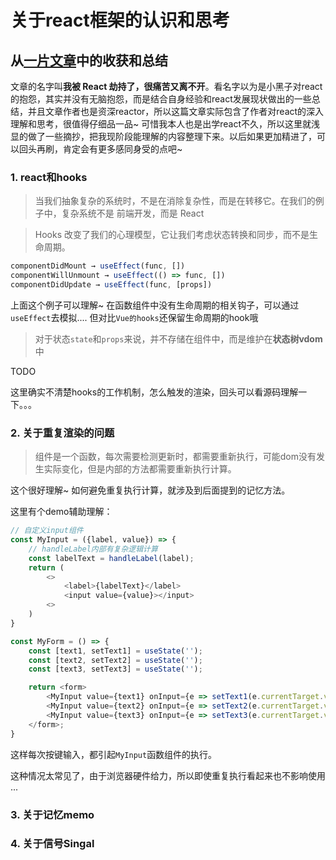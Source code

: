 # 关于react框架的认识和思考

## 从[一片文章](https://mp.weixin.qq.com/s/I_mP_LJDB9PCk3zawjWHBA)中的收获和总结

文章的名字叫**我被 React 劫持了，很痛苦又离不开**。看名字以为是小黑子对react的抱怨，其实并没有无脑抱怨，而是结合自身经验和react发展现状做出的一些总结，并且文章作者也是资深reactor，所以这篇文章实际包含了作者对react的深入理解和思考，很值得仔细品一品~ 可惜我本人也是出学react不久，所以这里就浅显的做了一些摘抄，把我现阶段能理解的内容整理下来。以后如果更加精进了，可以回头再刷，肯定会有更多感同身受的点吧~

### 1. react和hooks

> 当我们抽象复杂的系统时，不是在消除复杂性，而是在转移它。在我们的例子中，复杂系统不是 前端开发，而是 React

> Hooks 改变了我们的心理模型，它让我们考虑状态转换和同步，而不是生命周期。

```js
componentDidMount → useEffect(func, [])
componentWillUnmount → useEffect(() => func, [])
componentDidUpdate → useEffect(func, [props])
```
上面这个例子可以理解~ 在函数组件中没有生命周期的相关钩子，可以通过`useEffect`去模拟.... 但对比`Vue的hooks`还保留生命周期的hook哦


> 对于状态`state`和`props`来说，并不存储在组件中，而是维护在**状态树vdom**中

TODO

这里确实不清楚hooks的工作机制，怎么触发的渲染，回头可以看源码理解一下。。。

### 2. 关于重复渲染的问题
> 组件是一个函数，每次需要检测更新时，都需要重新执行，可能dom没有发生实际变化，但是内部的方法都需要重新执行计算。

这个很好理解~ 如何避免重复执行计算，就涉及到后面提到的记忆方法。

这里有个demo辅助理解：
```js
// 自定义input组件
const MyInput = ({label, value}) => {
    // handleLabel内部有复杂逻辑计算
    const labelText = handleLabel(label);
    return (
        <>
            <label>{labelText}</label>
            <input value={value}></input>
        <>
    )
}
```
```js
const MyForm = () => {
    const [text1, setText1] = useState('');
    const [text2, setText2] = useState('');
    const [text3, setText3] = useState('');

    return <form>
        <MyInput value={text1} onInput={e => setText1(e.currentTarget.value)} />
        <MyInput value={text2} onInput={e => setText2(e.currentTarget.value)} />
        <MyInput value={text3} onInput={e => setText3(e.currentTarget.value)} />
    </form>;
}
```
这样每次按键输入，都引起`MyInput`函数组件的执行。

这种情况太常见了，由于浏览器硬件给力，所以即使重复执行看起来也不影响使用 ...


### 3. 关于记忆memo

### 4. 关于信号Singal


